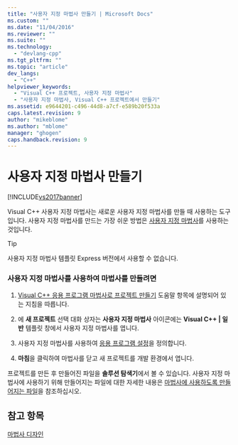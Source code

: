 ```yaml
---
title: "사용자 지정 마법사 만들기 | Microsoft Docs"
ms.custom: ""
ms.date: "11/04/2016"
ms.reviewer: ""
ms.suite: ""
ms.technology: 
  - "devlang-cpp"
ms.tgt_pltfrm: ""
ms.topic: "article"
dev_langs: 
  - "C++"
helpviewer_keywords: 
  - "Visual C++ 프로젝트, 사용자 지정 마법사"
  - "사용자 지정 마법사, Visual C++ 프로젝트에서 만들기"
ms.assetid: e9644201-c496-44d8-a7cf-e589b20f533a
caps.latest.revision: 9
author: "mikeblome"
ms.author: "mblome"
manager: "ghogen"
caps.handback.revision: 9
---
```

# 사용자 지정 마법사 만들기
[!INCLUDE[vs2017banner](../assembler/inline/includes/vs2017banner.md)]

Visual C\+\+ 사용자 지정 마법사는 새로운 사용자 지정 마법사를 만들 때 사용하는 도구입니다.  사용자 지정 마법사를 만드는 가장 쉬운 방법은 [사용자 지정 마법사](../ide/custom-wizard.md)를 사용하는 것입니다.  
  
> [!TIP]
>  사용자 지정 마법사 템플릿 Express 버전에서 사용할 수 없습니다.  
  
### 사용자 지정 마법사를 사용하여 마법사를 만들려면  
  
1.  [Visual C\+\+ 응용 프로그램 마법사로 프로젝트 만들기](../ide/creating-desktop-projects-by-using-application-wizards.md) 도움말 항목에 설명되어 있는 지침을 따릅니다.  
  
2.  에  **새 프로젝트** 선택 대화 상자는  **사용자 지정 마법사**  아이콘에는  **Visual C\+\+ &#124; 일반** 템플릿 창에서 사용자 지정 마법사를 엽니다.  
  
3.  사용자 지정 마법사를 사용하여 [응용 프로그램 설정](../ide/application-settings-custom-wizard.md)을 정의합니다.  
  
4.  **마침**을 클릭하여 마법사를 닫고 새 프로젝트를 개발 환경에서 엽니다.  
  
 프로젝트를 만든 후 만들어진 파일을 **솔루션 탐색기**에서 볼 수 있습니다.  사용자 지정 마법사에 사용하기 위해 만들어지는 파일에 대한 자세한 내용은 [마법사에 사용하도록 만들어지는 파일](../ide/files-created-for-your-wizard.md)을 참조하십시오.  
  
## 참고 항목  
 [마법사 디자인](../ide/designing-a-wizard.md)